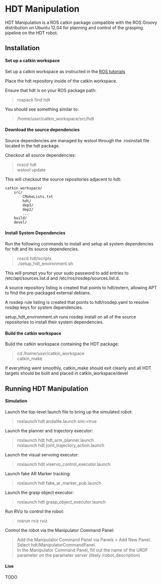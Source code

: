 # HDT Manipulation

HDT Manipulation is a ROS catkin package compatible with the ROS Groovy distribution on Ubuntu 12.04 for planning and control of the grasping pipeline on the HDT robot.

## Installation

#### Set up a catkin workspace

Set up a catkin workspace as instructed in the [ROS tutorials](www.ros.org)

Place the hdt repository inside of the catkin workspace.

Ensure that hdt is on your ROS package path:
>rospack find hdt

You should see something similar to:
>/home/_user_/catkin_workspace/src/hdt

#### Download the source dependencies

Source dependencies are managed by wstool through the .rosinstall file located in the hdt package.

Checkout all source dependencies:

> roscd hdt  
> wstool update

This will checkout the source repositories adjacent to hdt:

    catkin_workspace/
        src/
            CMakeLists.txt
            hdt/
            dep1/
            dep2/
            ...
        build/
        devel/


#### Install System Dependencies

Run the following commands to install and setup all system dependencies for hdt and its source dependencies.

> roscd hdt/scripts  
> ./setup_hdt_environment.sh

This will prompt you for your sudo password to add entries to /etc/apt/sources.list.d and /etc/ros/rosdep/sources.list.d.

A source repository listing is created that points to hdt/extern, allowing APT to find the pre-packaged external debians.

A rosdep rule listing is created that points to hdt/rosdep.yaml to resolve rosdep keys for system dependencies.

setup_hdt_environment.sh runs rosdep install on all of the source repositories to install their system dependencies.

#### Build the catkin workspace

Build the catkin workspace containing the HDT package:
> cd /home/_user_/catkin_workspace  
> catkin_make

If everything went smoothly, catkin_make should exit cleanly and all HDT targets should be built and placed in catkin_workspace/devel

## Running HDT Manipulation

#### Simulation

Launch the top-level launch file to bring up the simulated robot:
> roslaunch hdt andalite.launch sim:=true

Launch the planner and trajectory executor:
> roslaunch hdt hdt_arm_planner.launch  
> roslaunch hdt joint_trajectory_action.launch

Launch the visual servoing executor:
> roslaunch hdt viservo_control_executor.launch

Launch fake AR Marker tracking:
> roslaunch hdt fake_ar_marker_pub.launch

Launch the grasp object executor:
> roslaunch hdt grasp_object_executor.launch

Run RViz to control the robot:
> rosrun rviz rviz

Control the robot via the Manipulator Command Panel:
> Add the Manipulator Command Panel via Panels > Add New Panel. Select hdt/ManipulatorCommandPanel.  
> In the Manipulator Command Panel, fill out the name of the URDF parameter on the parameter server (likely /robot_description)

#### Live

TODO